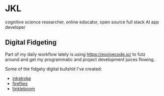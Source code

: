 # JKL

cognitive science researcher, online educator, open source full stack AI app developer

## Digital Fidgeting

Part of my daily workflow lately is using https://evolvecode.io/ to futz around and get my programmatic and project development juices flowing. 

Some of the fidgety digital bullshiit I've created:
- [inkstroke](jackal37.github.io/digitalFidgets/inkstroke.html)
- [fireflies](jackal37.github.io/digitalFidgets/fireflies.html)
- [tinkleboom]((jackal37.github.io/digitalFidgets/tinkleboom.html))
